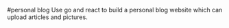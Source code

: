 #personal blog
Use go and react to build a personal blog website which can upload articles and pictures. 
